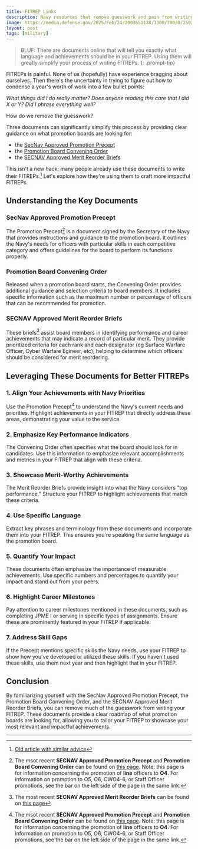 ```yaml
---
title: FITREP Links
description: Navy resources that remove guesswork and pain from writing FITREPs.
image: https://media.defense.gov/2025/Feb/24/2003651138/1300/700/0/250210-N-XK462-1432.JPG
layout: post
tags: [military]
---
```


> BLUF: There are documents online that will tell you exactly what language and achievements should be in your FITREP. Using them will greatly simplify your process of writing FITREPs.
{: .prompt-tip}

FITREPs is painful. None of us (hopefully) have experience bragging about ourselves. Then there's the uncertainty in trying to figure out how to condense a year's worth of work into a few bullet points: 

*What things did I do really matter? Does anyone reading this care that I did X or Y? Did I phrase everything well?*

How do we remove the guesswork?

Three documents can significantly simplify this process by providing clear guidance on what promotion boards are looking for:

- the [SecNav Approved Promotion Precept](https://www.mynavyhr.navy.mil/Portals/55/Boards/Active%20Duty%20Officer/documents/FY25_Promotion%20Board_Materials/FY-25_PSB_Precept.PDF?ver=SZXjJElLnYy-1SGZ8eFU1g%3d%3d)
- the [Promotion Board Convening Order](https://www.mynavyhr.navy.mil/Portals/55/Boards/Active%20Duty%20Officer/documents/FY25_Promotion%20Board_Materials/FY-25_AO4L_PSB_CO.pdf?ver=ut1w239XgLHRgN6JLj2-Ag%3d%3d)
- the [SECNAV Approved Merit Reorder Briefs](https://www.mynavyhr.navy.mil/Portals/55/Boards/Active%20Duty%20Officer/documents/FY25_Promotion%20Board_Materials/FY-25_AC_LINE_MR_Briefs.pdf?ver=G9LcGfR68P0%3d)

This isn't a new hack; many people already use these documents to write their FITREPs.[^7] Let's explore how they're using them to craft more impactful FITREPs.

## Understanding the Key Documents

### SecNav Approved Promotion Precept

The Promotion Precept[^4] is a document signed by the Secretary of the Navy that provides instructions and guidance to the promotion board. It outlines the Navy's needs for officers with particular skills in each competitive category and offers guidelines for the board to perform its functions properly.

### Promotion Board Convening Order

Released when a promotion board starts, the Convening Order provides additional guidance and selection criteria to board members. It includes specific information such as the maximum number or percentage of officers that can be recommended for promotion.

### SECNAV Approved Merit Reorder Briefs

These briefs[^3] assist board members in identifying performance and career achievements that may indicate a record of particular merit. They provide prioritized criteria for each rank and each designator (eg Surface Warfare Officer, Cyber Warfare Egineer, etc), helping to determine which officers should be considered for merit reordering.

## Leveraging These Documents for Better FITREPs

### 1. Align Your Achievements with Navy Priorities

Use the Promotion Precept[^4] to understand the Navy's current needs and priorities. Highlight achievements in your FITREP that directly address these areas, demonstrating your value to the service.

### 2. Emphasize Key Performance Indicators

The Convening Order often specifies what the board should look for in candidates. Use this information to emphasize relevant accomplishments and metrics in your FITREP that align with these criteria.

### 3. Showcase Merit-Worthy Achievements

The Merit Reorder Briefs provide insight into what the Navy considers "top performance." Structure your FITREP to highlight achievements that match these criteria.

### 4. Use Specific Language

Extract key phrases and terminology from these documents and incorporate them into your FITREP. This ensures you're speaking the same language as the promotion board.

### 5. Quantify Your Impact

These documents often emphasize the importance of measurable achievements. Use specific numbers and percentages to quantify your impact and stand out from your peers.

### 6. Highlight Career Milestones

Pay attention to career milestones mentioned in these documents, such as completing JPME I or serving in specific types of assignments. Ensure these are prominently featured in your FITREP if applicable.

### 7. Address Skill Gaps

If the Precept mentions specific skills the Navy needs, use your FITREP to show how you've developed or utilized these skills. If you haven't used these skills, use them next year and then highlight that in your FITREP.

## Conclusion

By familiarizing yourself with the SecNav Approved Promotion Precept, the Promotion Board Convening Order, and the SECNAV Approved Merit Reorder Briefs, you can remove much of the guesswork from writing your FITREP. These documents provide a clear roadmap of what promotion boards are looking for, allowing you to tailor your FITREP to showcase your most relevant and impactful achievements. 

---

[^4]: The msot recent **SECNAV Approved Promotion Precept** and **Promotion Board Convening Order** can be found on [this page](https://www.mynavyhr.navy.mil/Career-Management/Boards/Active-Duty-Officer/04-Line/FY-25/). Note: this page is for information concerning the promotion of **line** officers to **O4**. For information on promotion to O5, O6, CWO4-6, or Staff Officer promotions, see the bar on the left side of the page in the same link.
[^3]: The most recent **SECNAV Approved Merit Reorder Briefs** can be found on [this page](https://www.mynavyhr.navy.mil/Career-Management/Boards/Active-Duty-Officer/Community-Briefs/)
[^7]: [Old article with similar advice](https://mccareer.org/2020/02/06/throwback-thursday-classic-post-you-should-care-about-promotion-board-precepts-and-convening-orders/)